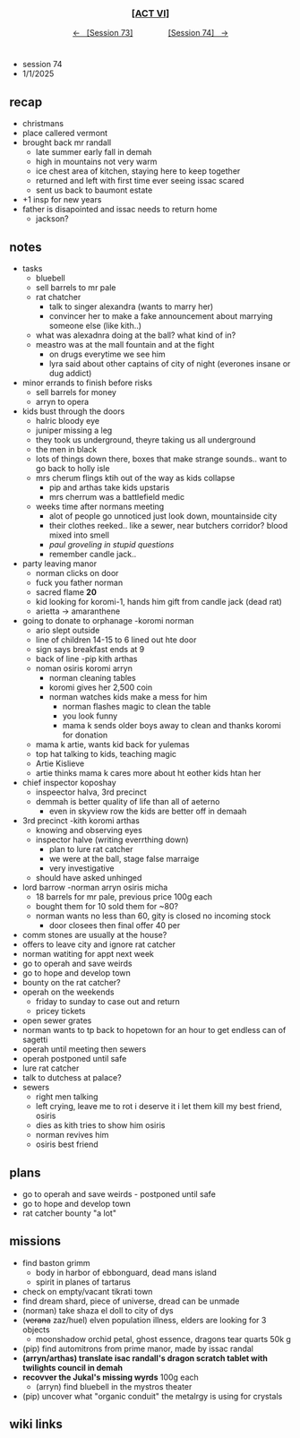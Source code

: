 
<div align="center">
  <h3 align="center"><a href="https://github.com/h-griffin/dnd-notes/blob/main/grimmhaus/act-VI" >[ACT VI]</a></h3>
  <p align="center">
    <a href="https://github.com/h-griffin/dnd-notes/blob/main/grimmhaus/act-VI/24-12-18.md" >&larr; &nbsp; [Session 73]</a>
    &nbsp;&nbsp;&nbsp;&nbsp;&nbsp;&nbsp;&nbsp;&nbsp;&nbsp;&nbsp;&nbsp;&nbsp;&nbsp;&nbsp;
    <a href="https://github.com/h-griffin/dnd-notes/blob/main/grimmhaus/act-VI/25-01-01.md" >[Session 74] &nbsp; &rarr;</a>
  </p>
</div>

#  
- session 74
- 1/1/2025

## recap 
- christmans
- place callered vermont 
- brought back mr randall
    - late summer early fall in demah
    - high in mountains not very warm
    - ice chest area of kitchen, staying here to keep together
    - returned and left with first time ever seeing issac scared
    - sent us back to baumont estate
- +1 insp for new years
- father is disapointed and issac needs to return home
    - jackson?

## notes 
- tasks
    - bluebell
    - sell barrels to mr pale
    - rat chatcher
        - talk to singer alexandra (wants to marry her)
        - convincer her to make a fake announcement about marrying someone else (like kith..)
    - what was alexadnra doing at the ball? what kind of in?
    - meastro was at the mall fountain and at the fight
        - on drugs everytime we see him
        - lyra said about other captains of city of night (everones insane or dug addict)
- minor errands to finish before risks
    - sell barrels for money
    - arryn to opera
- kids bust through the doors
    - halric bloody eye
    - juniper missing a leg
    - they took us underground, theyre taking us all underground
    - the men in black
    - lots of things down there, boxes that make strange sounds.. want to go back to holly isle
    - mrs cherum flings ktih out of the way as kids collapse
        - pip and arthas take kids upstaris 
        - mrs cherrum was a battlefield medic
    - weeks time after normans meeting
        - alot of people go unnoticed just look down, mountainside city
        - their clothes reeked.. like a sewer, near butchers corridor? blood mixed into smell
        - *paul groveling in stupid questions*
        - remember candle jack..
- party leaving manor
    - norman clicks on door 
    - fuck you father norman
    - sacred flame **20**
    - kid looking for koromi-1, hands him gift from candle jack (dead rat)
    - arietta -> amaranthene
- going to donate to orphanage -koromi norman 
    - ario slept outside
    - line of children 14-15 to 6 lined out hte door
    - sign says breakfast ends at 9
    - back of line -pip kith arthas
    - noman osiris koromi arryn
        - norman cleaning tables
        - koromi gives her 2,500 coin
        - norman watches kids make a mess for him
            - norman flashes magic to clean the table
            - you look funny
            - mama k sends older boys away to clean and thanks koromi for donation
    - mama k artie, wants kid back for yulemas
    - top hat talking to kids, teaching magic
    - Artie Kislieve
    - artie thinks mama k cares more about ht eother kids htan her
- chief inspector koposhay
    - inspeector halva, 3rd precinct
    - demmah is better quality of life than all of aeterno
        - even in skyview row the kids are better off in demaah
- 3rd precinct -kith koromi arthas
    - knowing and observing eyes
    - inspector halve (writing everrthing down)
        - plan to lure rat catcher
        - we were at the ball, stage false marraige 
        - very investigative
    - should have asked unhinged 
- lord barrow -norman arryn osiris micha
    - 18 barrels for mr pale, previous price 100g each
    - bought them for 10 sold them for ~80?
    - norman wants no less than 60, gity is closed no incoming stock
        - door closees then final offer 40 per
- comm stones are usually at the house?
- offers to leave city and ignore rat catcher 
- norman watiting for appt next week
- go to operah and save weirds
- go to hope and develop town
- bounty on the rat catcher?
- operah on the weekends
    - friday to sunday to case out and return
    - pricey tickets
- open sewer grates
- norman wants to tp back to hopetown for an hour to get endless can of sagetti
- operah until meeting then sewers
- operah postponed until safe
- lure rat catcher
- talk to dutchess at palace?
- sewers
    - right men talking
    - left crying, leave me to rot i deserve it i let them kill my best friend, osiris
    - dies as kith tries to show him osiris
    - norman revives him
    - osiris best friend

## plans
- go to operah and save weirds - postponed until safe
- go to hope and develop town
- rat catcher bounty "a lot"

## missions
- find baston grimm
    - body in harbor of ebbonguard, dead mans island
    - spirit in planes of tartarus
- check on empty/vacant tikrati town
- find dream shard, piece of universe, dread can be unmade
- (norman) take shaza el doll to city of dys
- (~~verana~~ zaz/huel) elven population illness, elders are looking for 3 objects
    - moonshadow orchid petal, ghost essence, dragons tear quarts 50k g
- (pip) find automitrons from prime manor, made by issac randal
- **(arryn/arthas) translate isac randall's dragon scratch tablet with twilights council in demah**
- **recovver the Jukal's missing wyrds** 100g each
    - (arryn) find bluebell in the mystros theater 
- (pip) uncover what "organic conduit" the metalrgy is using for crystals

## wiki links
